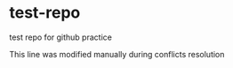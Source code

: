 # test-repo
test repo for github practice

This line was modified manually during conflicts resolution
